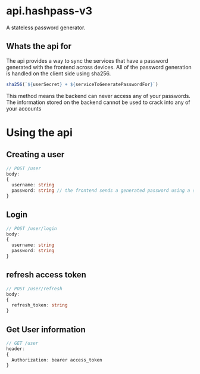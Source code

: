 # api.hashpass-v3
A stateless password generator.

## Whats the api for
The api provides a way to sync the services that have a password generated with the frontend across devices. All of the password generation is handled on the client side using sha256.
```js
sha256(`${userSecret} + ${serviceToGeneratePasswordFor}`)
```
This method means the backend can never access any of your passwords.
The information stored on the backend cannot be used to crack into any of your accounts

# Using the api
## Creating a user
```ts
// POST /user
body:
{
  username: string
  password: string // the frontend sends a generated password using a similar method as mentioned above
}
```

## Login
```ts
// POST /user/login
body:
{
  username: string
  password: string
}
```

## refresh access token
```ts
// POST /user/refresh
body:
{
  refresh_token: string
}
```

## Get User information
```ts
// GET /user
header:
{
  Authorization: bearer access_token
}
```
